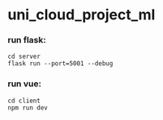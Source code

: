 # uni_cloud_project_ml

### run flask:

```
cd server
flask run --port=5001 --debug
```

### run vue:

```
cd client
npm run dev
```